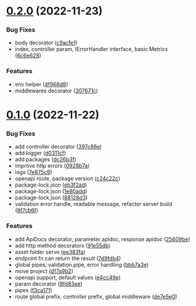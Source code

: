 # [0.2.0](https://github.com/OpenZer0/bonfire-rest/compare/v0.1.0...v0.2.0) (2022-11-23)


### Bug Fixes

* body decorator ([c9acfe1](https://github.com/OpenZer0/bonfire-rest/commit/c9acfe15f051f08c63435d92859196261e2ecf58))
* index, controller param, IErrorHandler interface, basic Metrics ([6c6e628](https://github.com/OpenZer0/bonfire-rest/commit/6c6e6283b69b1dbfc3287144786ae21288225cfe))


### Features

* env helper ([4f968d8](https://github.com/OpenZer0/bonfire-rest/commit/4f968d84485980775cf5a002945fc8381444881b))
* middlewares decorator ([307671c](https://github.com/OpenZer0/bonfire-rest/commit/307671cfdb0e725b1af1bd7ccf0100f3041609bc))



# [0.1.0](https://github.com/OpenZer0/bonfire-rest/compare/d17a9b20da3e315740ee6fcaf235f87b732545f2...v0.1.0) (2022-11-22)


### Bug Fixes

* add controller decorator ([397c86e](https://github.com/OpenZer0/bonfire-rest/commit/397c86e0bfb6316776c52a296d8eaa1c6c53d186))
* add logger ([d0311cf](https://github.com/OpenZer0/bonfire-rest/commit/d0311cf848b065ed324cf42af335f61c7cb8e802))
* add packages ([dc26b3f](https://github.com/OpenZer0/bonfire-rest/commit/dc26b3f70539a85ff054e3e8710c3aab36ba03bd))
* improve http errors ([0928b7a](https://github.com/OpenZer0/bonfire-rest/commit/0928b7ac1d3d36e0600c9be4ce08789b86a5bb85))
* logs ([7e875c9](https://github.com/OpenZer0/bonfire-rest/commit/7e875c9bb1fd9afd2ebb1ff04adb8309a01b645d))
* openapi route, package version ([c24c22c](https://github.com/OpenZer0/bonfire-rest/commit/c24c22cfc63ce6a0a16ea1717fb1d74a14d3b48d))
* package-lock.json ([eb3f2ad](https://github.com/OpenZer0/bonfire-rest/commit/eb3f2ad84d8e0b7e9a476dc3f696c4e6cdb4cef4))
* package-lock.json ([1e80add](https://github.com/OpenZer0/bonfire-rest/commit/1e80addeb6addced4285063e9c7ad404261a03e5))
* package-lock.json ([88128d3](https://github.com/OpenZer0/bonfire-rest/commit/88128d3788aab5448052d1588ebe11ac690a4692))
* validation error handle, readable message, refactor server build ([8f7cb6f](https://github.com/OpenZer0/bonfire-rest/commit/8f7cb6f90a6014a814bd8eaed4a0785fcccb1ff4))


### Features

* add ApiDocs decorator, parameter apidoc, response apidoc ([25609be](https://github.com/OpenZer0/bonfire-rest/commit/25609be4323fdda6e4389aff47c3634d73505b30))
* add http method decorators ([91e55db](https://github.com/OpenZer0/bonfire-rest/commit/91e55db776e25aa034d01c66a8a9d2bfefd10878))
* asset folder serve ([ee383fa](https://github.com/OpenZer0/bonfire-rest/commit/ee383faa2144568e570875f817926ccb9c5c4968))
* endpoint fn can return the result ([7d9fdb4](https://github.com/OpenZer0/bonfire-rest/commit/7d9fdb4a79293724459dcaa80f3b0c18ad7d884f))
* global pipes, validation.pipe, error handling ([bbb7a3e](https://github.com/OpenZer0/bonfire-rest/commit/bbb7a3e2657135475a0144ed7d55eef3c89c1131))
* move project ([d17a9b2](https://github.com/OpenZer0/bonfire-rest/commit/d17a9b20da3e315740ee6fcaf235f87b732545f2))
* openapi support, default values ([e4cc49e](https://github.com/OpenZer0/bonfire-rest/commit/e4cc49e9eb342db6ac9d2ef036fddfc0641a40f8))
* param decorator ([8fd83ee](https://github.com/OpenZer0/bonfire-rest/commit/8fd83ee2e415ae7e0d451703ae813bfe124b145a))
* pipes ([f3ca171](https://github.com/OpenZer0/bonfire-rest/commit/f3ca17120d8b3921b8fd514ad659b0791405b6a7))
* route global prefix, controller prefix, global middleware ([de7e5e0](https://github.com/OpenZer0/bonfire-rest/commit/de7e5e0fac9fd9e6be3739fc55e0ecfd013fac19))



